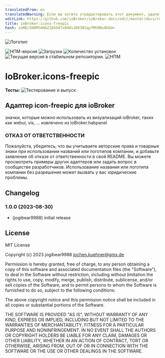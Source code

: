 ```yaml
---
translatedFrom: en
translatedWarning: Если вы хотите отредактировать этот документ, удалите поле «translatedFrom», в противном случае этот документ будет снова автоматически переведен
editLink: https://github.com/ioBroker/ioBroker.docs/edit/master/docs/ru/adapterref/iobroker.icons-freepic/README.md
title: ioBroker.icons-freepic
hash: zoMEc5H0MtmHbZ1Q4X4Tx6HUv2EK302qyfMh0NvAhbU=
---
```

![Логотип](../../../en/adapterref/iobroker.icons-freepic/admin/icons-freepic.png)

![НПМ-версия](https://img.shields.io/npm/v/iobroker.icons-freepic.svg)
![Загрузки](https://img.shields.io/npm/dm/iobroker.icons-freepic.svg)
![Количество установок](https://iobroker.live/badges/icons-freepic-installed.svg)
![Текущая версия в стабильном репозитории.](https://iobroker.live/badges/icons-freepic-stable.svg)
![НПМ](https://nodei.co/npm/iobroker.icons-freepic.png?downloads=true)

# IoBroker.icons-freepic
**Тесты:** ![Тестирование и выпуск](https://github.com/iobroker-community-adapters/ioBroker.icons-freepic/workflows/Test%20and%20Release/badge.svg)

## Адаптер icon-freepic для ioBroker
значки, которые можно использовать из визуализаций ioBroker, таких как webui, vis, ...
извлечено из ioBroker.habpanel

### ОТКАЗ ОТ ОТВЕТСТВЕННОСТИ
Пожалуйста, убедитесь, что вы учитываете авторские права и товарные знаки при использовании названий или логотипов компании, и добавьте заявление об отказе от ответственности в свой README.
Вы можете просмотреть примеры других адаптеров или задать вопрос в сообществе разработчиков. Использование названия или логотипа компании без разрешения может вызвать у вас юридические проблемы.

## Changelog
<!--
    Placeholder for the next version (at the beginning of the line):
    ### **WORK IN PROGRESS**
-->
### 1.0.0 (2023-08-30)
* (jogibear9988) initial release

## License
MIT License

Copyright (c) 2023 jogibear9988 <jochen.kuehner@gmx.de>

Permission is hereby granted, free of charge, to any person obtaining a copy
of this software and associated documentation files (the "Software"), to deal
in the Software without restriction, including without limitation the rights
to use, copy, modify, merge, publish, distribute, sublicense, and/or sell
copies of the Software, and to permit persons to whom the Software is
furnished to do so, subject to the following conditions:

The above copyright notice and this permission notice shall be included in all
copies or substantial portions of the Software.

THE SOFTWARE IS PROVIDED "AS IS", WITHOUT WARRANTY OF ANY KIND, EXPRESS OR
IMPLIED, INCLUDING BUT NOT LIMITED TO THE WARRANTIES OF MERCHANTABILITY,
FITNESS FOR A PARTICULAR PURPOSE AND NONINFRINGEMENT. IN NO EVENT SHALL THE
AUTHORS OR COPYRIGHT HOLDERS BE LIABLE FOR ANY CLAIM, DAMAGES OR OTHER
LIABILITY, WHETHER IN AN ACTION OF CONTRACT, TORT OR OTHERWISE, ARISING FROM,
OUT OF OR IN CONNECTION WITH THE SOFTWARE OR THE USE OR OTHER DEALINGS IN THE
SOFTWARE.
